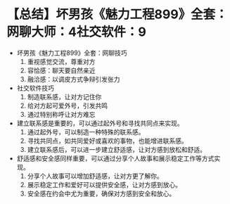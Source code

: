 # 【总结】坏男孩《魅力工程899》全套：网聊大师：4社交软件：9

-   坏男孩《魅力工程899》全套：网聊技巧
    1.  重视感觉交流，尊重对方
    2.  容恰感：聊天要自然亲近
    3.  融洽感：以调皮方式争辩引发张力
-   社交软件技巧
    1.  制造联系感，让对方记住你
    2.  给对方起可爱外号，引发共鸣
    3.  通过特别称呼让对方难忘
-   建立联系感是重要的，可以通过起外号和寻找共同点来实现。
    1.  通过起外号，可以制造一种特殊的联系感。
    2.  寻找共同点，如共同爱好或喜欢的事物，也能增进联系感。
    3.  建立联系感后，可以进一步建立舒适感，让对方感到放松和舒适。
-   舒适感和安全感同样重要，可以通过分享个人故事和展示稳定工作等方式实现。
    1.  分享个人故事可以增加舒适感，让对方更了解你。
    2.  展示稳定工作和爱好可以提供安全感，让对方感到放心。
    3.  安全感在约会中尤为重要，确保对方感到安全和放心。